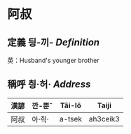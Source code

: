 # 阿叔
## 定義 딍-끼- _Definition_




英：Husband's younger brother

## 稱呼 칑·허· _Address_

漢諺 | 깐-뿐ˆ | Tâi-lô | Taiji
--- | --- | --- | --- 
阿叔 | 아·즥· | a-tsek | ah3ceik3 
